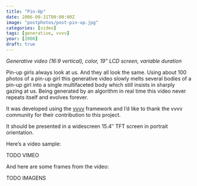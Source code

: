 ```yaml
---
title: "Pin-Up"
date: 2006-09-31T00:00:00Z
image: "postphotos/post-pin-up.jpg"
categories: [video]
tags: [generative, vvvv]
year: [2006]
draft: true
---
```


_Generative video (16:9 vertical), color, 19” LCD screen, variable duration_

Pin-up girls always look at us. And they all look the same. Using about 100 photos of a pin-up girl this generative video slowly melts several bodies of a pin-up girl into a single multifaceted body which still insists in sharply gazing at us. Being generated by an algorithm in real time this video never repeats itself and evolves forever.
<!--more-->

It was developed using the [vvvv][1] framework and I’d like to thank the vvvv community for their contribution to this project.

It should be presented in a widescreen 15.4″ TFT screen in portrait orientation.

Here’s a video sample:

TODO VIMEO

And here are some frames from the video:

TODO IMAGENS

[1]: http://www.vvvv.org
